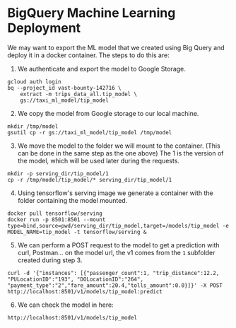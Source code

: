 # BigQuery Machine Learning Deployment

We may want to export the ML model that we created using Big Query and deploy it in a docker container.
The steps to do this are:

1. We authenticate and export the model to Google Storage.
```properties
gcloud auth login
bq --project_id vast-bounty-142716 \
    extract -m trips_data_all.tip_model \
    gs://taxi_ml_model/tip_model
```
2. We copy the model from Google storage to our local machine.
```properties
mkdir /tmp/model
gsutil cp -r gs://taxi_ml_model/tip_model /tmp/model
```
3. We move the model to the folder we will mount to the container. (This can be done in the same step as the one above) The 1 is the version of the model, which will be used later during the requests. 
```properties
mkdir -p serving_dir/tip_model/1
cp -r /tmp/model/tip_model/* serving_dir/tip_model/1
```

4. Using tensorflow's serving image we generate a container with the folder containing the model mounted.
```properties
docker pull tensorflow/serving
docker run -p 8501:8501 --mount type=bind,source=pwd/serving_dir/tip_model,target=/models/tip_model -e MODEL_NAME=tip_model -t tensorflow/serving &
```

5. We can perform a POST request to the model to get a prediction with curl, Postman... on the model url, the v1 comes from the `1` subfolder created during step 3.
```properties
curl -d '{"instances": [{"passenger_count":1, "trip_distance":12.2, "PULocationID":"193", "DOLocationID":"264", "payment_type":"2","fare_amount":20.4,"tolls_amount":0.0}]}' -X POST http://localhost:8501/v1/models/tip_model:predict
```
6. We can check the model in here:
```properties
http://localhost:8501/v1/models/tip_model
```